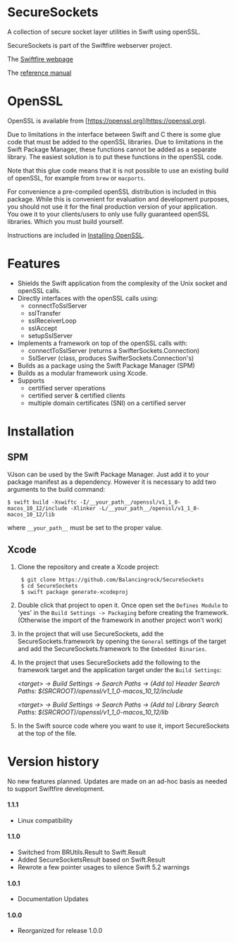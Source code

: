 # SecureSockets

A collection of secure socket layer utilities in Swift using openSSL.

SecureSockets is part of the Swiftfire webserver project.

The [Swiftfire webpage](http://swiftfire.nl)

The [reference manual](http://swiftfire.nl/projects/securesockets/reference/index.html)

# OpenSSL

OpenSSL is available from [https://openssl.org](https://openssl.org).

Due to limitations in the interface between Swift and C there is some glue code that must be added to the openSSL libraries. Due to limitations in the Swift Package Manager, these functions cannot be added as a separate library. The easiest solution is to put these functions in the openSSL code.

Note that this glue code means that it is not possible to use an existing build of openSSL, for example from `brew` or `macports`.

For convenience a pre-compiled openSSL distribution is included in this package. While this is convenient for evaluation and development purposes, you should not use it for the final production version of your application. You owe it to your clients/users to only use fully guaranteed openSSL libraries. Which you must build yourself.

Instructions are included in [Installing OpenSSL](docs/Installing%20OpenSSL.md).

# Features

- Shields the Swift application from the complexity of the Unix socket and openSSL calls.
- Directly interfaces with the openSSL calls using:
	- connectToSslServer
	- sslTransfer
	- sslReceiverLoop
	- sslAccept
	- setupSslServer
- Implements a framework on top of the openSSL calls with:
	- connectToSslServer (returns a SwifterSockets.Connection)
	- SslServer (class, produces SwifterSockets.Connection's)
- Builds as a package using the Swift Package Manager (SPM)
- Builds as a modular framework using Xcode.
- Supports
	- certified server operations
	- certified server & certified clients
	- multiple domain certificates (SNI) on a certified server

# Installation

## SPM

VJson can be used by the Swift Package Manager. Just add it to your package manifest as a dependency. However it is necessary to add two arguments to the build command:

    $ swift build -Xswiftc -I/__your_path__/openssl/v1_1_0-macos_10_12/include -Xlinker -L/__your_path__/openssl/v1_1_0-macos_10_12/lib

where `__your_path__` must be set to the proper value.

## Xcode

1. Clone the repository and create a Xcode project:

        $ git clone https://github.com/Balancingrock/SecureSockets
        $ cd SecureSockets
        $ swift package generate-xcodeproj

1. Double click that project to open it. Once open set the `Defines Module` to 'yes' in the `Build Settings -> Packaging` before creating the framework. (Otherwise the import of the framework in another project won't work)

1. In the project that will use SecureSockets, add the SecureSockets.framework by opening the `General` settings of the target and add the SecureSockets.framework to the `Embedded Binaries`.

1. In the project that uses SecureSockets add the following to the framework target and the application target under the `Build Settings`:

	_\<target\> -> Build Settings -> Search Paths -> (Add to) Header Search Paths: $(SRCROOT)/openssl/v1_1_0-macos_10_12/include_
	
	_\<target\> -> Build Settings -> Search Paths -> (Add to) Library Search Paths: $(SRCROOT)/openssl/v1_1_0-macos_10_12/lib_

1. In the Swift source code where you want to use it, import SecureSockets at the top of the file.

# Version history

No new features planned. Updates are made on an ad-hoc basis as needed to support Swiftfire development.

#### 1.1.1

- Linux compatibility

#### 1.1.0

- Switched from BRUtils.Result to Swift.Result
- Added SecureSocketsResult based on Swift.Result
- Rewrote a few pointer usages to silence Swift 5.2 warnings

#### 1.0.1

- Documentation Updates

#### 1.0.0

- Reorganized for release 1.0.0
